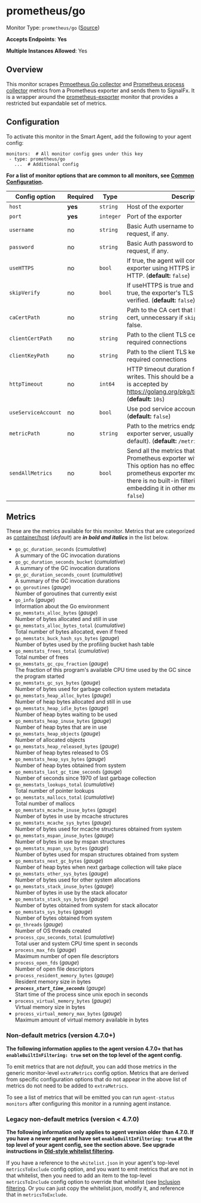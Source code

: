 
<!--- Generated by to-integrations-repo script in Smart Agent repo, DO NOT MODIFY HERE --->
<!--- GENERATED BY gomplate from scripts/docs/templates/monitor-page.md.tmpl --->

# prometheus/go

Monitor Type: `prometheus/go` ([Source](https://github.com/signalfx/signalfx-agent/tree/master/pkg/monitors/prometheus/go))

**Accepts Endpoints**: **Yes**

**Multiple Instances Allowed**: Yes

## Overview

This monitor scrapes [Prmoetheus Go
collector](https://godoc.org/github.com/prometheus/client_golang/prometheus#NewGoCollector)
and [Prometheus process
collector](https://godoc.org/github.com/prometheus/client_golang/prometheus#NewProcessCollector)
metrics from a Prometheus exporter and sends them to SignalFx.  It is a
wrapper around the [prometheus-exporter](./prometheus-exporter.md) monitor
that provides a restricted but expandable set of metrics.


## Configuration

To activate this monitor in the Smart Agent, add the following to your
agent config:

```
monitors:  # All monitor config goes under this key
 - type: prometheus/go
   ...  # Additional config
```

**For a list of monitor options that are common to all monitors, see [Common
Configuration](../monitor-config.html#common-configuration).**


| Config option | Required | Type | Description |
| --- | --- | --- | --- |
| `host` | **yes** | `string` | Host of the exporter |
| `port` | **yes** | `integer` | Port of the exporter |
| `username` | no | `string` | Basic Auth username to use on each request, if any. |
| `password` | no | `string` | Basic Auth password to use on each request, if any. |
| `useHTTPS` | no | `bool` | If true, the agent will connect to the exporter using HTTPS instead of plain HTTP. (**default:** `false`) |
| `skipVerify` | no | `bool` | If useHTTPS is true and this option is also true, the exporter's TLS cert will not be verified. (**default:** `false`) |
| `caCertPath` | no | `string` | Path to the CA cert that has signed the TLS cert, unnecessary if `skipVerify` is set to false. |
| `clientCertPath` | no | `string` | Path to the client TLS cert to use for TLS required connections |
| `clientKeyPath` | no | `string` | Path to the client TLS key to use for TLS required connections |
| `httpTimeout` | no | `int64` | HTTP timeout duration for both read and writes. This should be a duration string that is accepted by https://golang.org/pkg/time/#ParseDuration (**default:** `10s`) |
| `useServiceAccount` | no | `bool` | Use pod service account to authenticate. (**default:** `false`) |
| `metricPath` | no | `string` | Path to the metrics endpoint on the exporter server, usually `/metrics` (the default). (**default:** `/metrics`) |
| `sendAllMetrics` | no | `bool` | Send all the metrics that come out of the Prometheus exporter without any filtering.  This option has no effect when using the prometheus exporter monitor directly since there is no built-in filtering, only when embedding it in other monitors. (**default:** `false`) |


## Metrics

These are the metrics available for this monitor.
Metrics that are categorized as
[container/host](https://docs.signalfx.com/en/latest/admin-guide/usage.html#about-custom-bundled-and-high-resolution-metrics)
(*default*) are ***in bold and italics*** in the list below.


 - `go_gc_duration_seconds` (*cumulative*)<br>    A summary of the GC invocation durations
 - `go_gc_duration_seconds_bucket` (*cumulative*)<br>    A summary of the GC invocation durations
 - `go_gc_duration_seconds_count` (*cumulative*)<br>    A summary of the GC invocation durations
 - `go_goroutines` (*gauge*)<br>    Number of goroutines that currently exist
 - `go_info` (*gauge*)<br>    Information about the Go environment
 - `go_memstats_alloc_bytes` (*gauge*)<br>    Number of bytes allocated and still in use
 - `go_memstats_alloc_bytes_total` (*cumulative*)<br>    Total number of bytes allocated, even if freed
 - `go_memstats_buck_hash_sys_bytes` (*gauge*)<br>    Number of bytes used by the profiling bucket hash table
 - `go_memstats_frees_total` (*cumulative*)<br>    Total number of frees
 - `go_memstats_gc_cpu_fraction` (*gauge*)<br>    The fraction of this program's available CPU time used by the GC since the program started
 - `go_memstats_gc_sys_bytes` (*gauge*)<br>    Number of bytes used for garbage collection system metadata
 - `go_memstats_heap_alloc_bytes` (*gauge*)<br>    Number of heap bytes allocated and still in use
 - `go_memstats_heap_idle_bytes` (*gauge*)<br>    Number of heap bytes waiting to be used
 - `go_memstats_heap_inuse_bytes` (*gauge*)<br>    Number of heap bytes that are in use
 - `go_memstats_heap_objects` (*gauge*)<br>    Number of allocated objects
 - `go_memstats_heap_released_bytes` (*gauge*)<br>    Number of heap bytes released to OS
 - `go_memstats_heap_sys_bytes` (*gauge*)<br>    Number of heap bytes obtained from system
 - `go_memstats_last_gc_time_seconds` (*gauge*)<br>    Number of seconds since 1970 of last garbage collection
 - `go_memstats_lookups_total` (*cumulative*)<br>    Total number of pointer lookups
 - `go_memstats_mallocs_total` (*cumulative*)<br>    Total number of mallocs
 - `go_memstats_mcache_inuse_bytes` (*gauge*)<br>    Number of bytes in use by mcache structures
 - `go_memstats_mcache_sys_bytes` (*gauge*)<br>    Number of bytes used for mcache structures obtained from system
 - `go_memstats_mspan_inuse_bytes` (*gauge*)<br>    Number of bytes in use by mspan structures
 - `go_memstats_mspan_sys_bytes` (*gauge*)<br>    Number of bytes used for mspan structures obtained from system
 - `go_memstats_next_gc_bytes` (*gauge*)<br>    Number of heap bytes when next garbage collection will take place
 - `go_memstats_other_sys_bytes` (*gauge*)<br>    Number of bytes used for other system allocations
 - `go_memstats_stack_inuse_bytes` (*gauge*)<br>    Number of bytes in use by the stack allocator
 - `go_memstats_stack_sys_bytes` (*gauge*)<br>    Number of bytes obtained from system for stack allocator
 - `go_memstats_sys_bytes` (*gauge*)<br>    Number of bytes obtained from system
 - `go_threads` (*gauge*)<br>    Number of OS threads created
 - `process_cpu_seconds_total` (*cumulative*)<br>    Total user and system CPU time spent in seconds
 - `process_max_fds` (*gauge*)<br>    Maximum number of open file descriptors
 - `process_open_fds` (*gauge*)<br>    Number of open file descriptors
 - `process_resident_memory_bytes` (*gauge*)<br>    Resident memory size in bytes
 - ***`process_start_time_seconds`*** (*gauge*)<br>    Start time of the process since unix epoch in seconds
 - `process_virtual_memory_bytes` (*gauge*)<br>    Virtual memory size in bytes
 - `process_virtual_memory_max_bytes` (*gauge*)<br>    Maximum amount of virtual memory available in bytes

### Non-default metrics (version 4.7.0+)

**The following information applies to the agent version 4.7.0+ that has
`enableBuiltInFiltering: true` set on the top level of the agent config.**

To emit metrics that are not _default_, you can add those metrics in the
generic monitor-level `extraMetrics` config option.  Metrics that are derived
from specific configuration options that do not appear in the above list of
metrics do not need to be added to `extraMetrics`.

To see a list of metrics that will be emitted you can run `agent-status
monitors` after configuring this monitor in a running agent instance.

### Legacy non-default metrics (version < 4.7.0)

**The following information only applies to agent version older than 4.7.0. If
you have a newer agent and have set `enableBuiltInFiltering: true` at the top
level of your agent config, see the section above. See upgrade instructions in
[Old-style whitelist filtering](../legacy-filtering.html#old-style-whitelist-filtering).**

If you have a reference to the `whitelist.json` in your agent's top-level
`metricsToExclude` config option, and you want to emit metrics that are not in
that whitelist, then you need to add an item to the top-level
`metricsToInclude` config option to override that whitelist (see [Inclusion
filtering](../legacy-filtering.html#inclusion-filtering).  Or you can just
copy the whitelist.json, modify it, and reference that in `metricsToExclude`.



